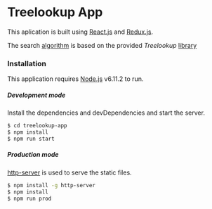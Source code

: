# Treelookup App
This aplication is built using [React.js](https://facebook.github.io/react/) and [Redux.js](http://redux.js.org/).

The search [algorithm](https://github.com/muqsith/treelookup-app/blob/master/src/lib/tree-search.js) is based on the provided *Treelookup* [library](https://github.com/muqsith/treelookup-app/blob/master/src/lib/index.e629c34edf.js)
### Installation

This application requires [Node.js](https://nodejs.org/) v6.11.2 to run.

##### Development mode

Install the dependencies and devDependencies and start the server.

```sh
$ cd treelookup-app
$ npm install
$ npm run start
```

##### Production mode

[http-server](https://www.npmjs.com/package/http-server) is used to serve the static files.

```sh
$ npm install -g http-server
$ npm install
$ npm run prod
```

